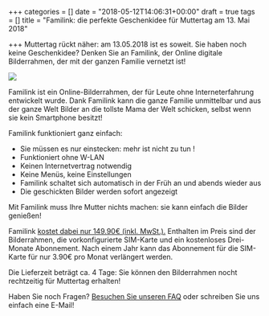 +++
categories = []
date = "2018-05-12T14:06:31+00:00"
draft = true
tags = []
title = "Familink: die perfekte Geschenkidee für Muttertag am 13. Mai 2018"

+++
Muttertag rückt näher: am 13.05.2018 ist es soweit. Sie haben noch keine Geschenkidee? Denken Sie an Familink, der Online digitale Bilderrahmen, der mit der ganzen Familie vernetzt ist!

![](/uploads/2018/05/05/Familink_HD_07.png)

Familink ist ein Online-Bilderrahmen, der für Leute ohne Interneterfahrung entwickelt wurde. Dank Familink kann die ganze Familie unmittelbar und aus der ganze Welt Bilder an die tollste Mama der Welt schicken, selbst wenn sie kein Smartphone besitzt!

Familink funktioniert ganz einfach:

* Sie müssen es nur einstecken: mehr ist nicht zu tun !
* Funktioniert ohne W-LAN
* Keinen Internetvertrag notwendig
* Keine Menüs, keine Einstellungen
* Familink schaltet sich automatisch in der Früh an und abends wieder aus
* Die geschickten Bilder werden sofort angezeigt

Mit Familink muss Ihre Mutter nichts machen: sie kann einfach die Bilder genießen!

Familink [kostet dabei nur 149.90€ (inkl. MwSt.).](https://shop.familinkframe.com/de/product/familink-2018/) Enthalten im Preis sind der Bilderrahmen, die vorkonfigurierte SIM-Karte und ein kostenloses Drei-Monate Abonnement. Nach einem Jahr kann das Abonnement für die SIM-Karte für nur 3.90€ pro Monat verlängert werden.

Die Lieferzeit beträgt ca. 4 Tage: Sie können den Bilderrahmen nocht rechtzeitig für Muttertag erhalten!

Haben Sie noch Fragen? [Besuchen Sie unseren FAQ](/de/faq/) oder schreiben Sie uns einfach eine E-Mail!